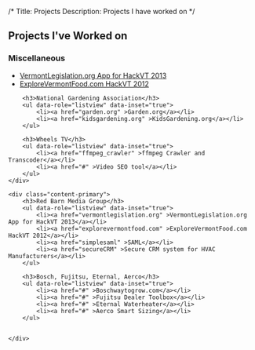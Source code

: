 /*
Title: Projects
Description: Projects I have worked on
*/

## Projects I've Worked on

<div>
	<div class="content-secondary">
		<h3>Miscellaneous</h3>
		<ul data-role="listview" data-inset="true">
			<li><a href="vermontlegislation.org" >VermontLegislation.org App for HackVT 2013</a></li>
			<li><a href="explorevermontfood.com" >ExploreVermontFood.com HackVT 2012</a></li>
		</ul>
		
		<h3>National Gardening Association</h3>
		<ul data-role="listview" data-inset="true">
			<li><a href="garden.org" >Garden.org</a></li>
			<li><a href="kidsgardening.org" >KidsGardening.org</a></li>
		</ul>
		
		<h3>Wheels TV</h3>
		<ul data-role="listview" data-inset="true">
			<li><a href="ffmpeg_crawler" >ffmpeg Crawler and Transcoder</a></li>
			<li><a href="#" >Video SEO tool</a></li>
		</ul>
	</div>
	
	<div class="content-primary">
		<h3>Red Barn Media Group</h3>
		<ul data-role="listview" data-inset="true">
			<li><a href="vermontlegislation.org" >VermontLegislation.org App for HackVT 2013</a></li>
			<li><a href="explorevermontfood.com" >ExploreVermontFood.com HackVT 2012</a></li>
			<li><a href="simplesaml" >SAML</a></li>
			<li><a href="secureCRM" >Secure CRM system for HVAC Manufacturers</a></li>
		</ul>
		
		<h3>Bosch, Fujitsu, Eternal, Aerco</h3>
		<ul data-role="listview" data-inset="true">
			<li><a href="#" >Boschwaytogrow.com</a></li>
			<li><a href="#" >Fujitsu Dealer Toolbox</a></li>
			<li><a href="#" >Eternal Waterheater</a></li>
			<li><a href="#" >Aerco Smart Sizing</a></li>
		</ul>
	
		
	</div>
</div>

